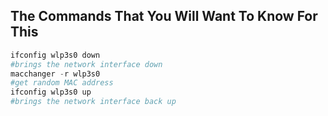 ## The Commands That You Will Want To Know For This
```python
ifconfig wlp3s0 down
#brings the network interface down
macchanger -r wlp3s0
#get random MAC address
ifconfig wlp3s0 up
#brings the network interface back up
```